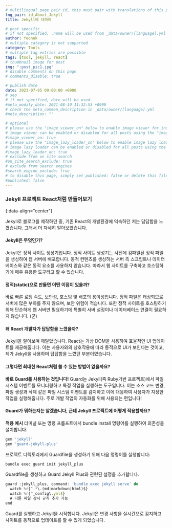 ```yaml
---
# multilingual page pair id, this must pair with translations of this page. (This name must be unique)
lng_pair: id_About_Jekyll
title: Jekyll에 대하여

# post specific
# if not specified, .name will be used from _data/owner/[language].yml
author: Yeonuk
# multiple category is not supported
category: Tools
# multiple tag entries are possible
tags: [tool, jekyll, react]
# thumbnail image for post
img: ":post_pic1.jpg"
# disable comments on this page
# comments_disable: true

# publish date
date: 2023-07-05 09:00:00 +0900
# seo
# if not specified, date will be used.
#meta_modify_date: 2021-08-10 11:32:53 +0900
# check the meta_common_description in _data/owner/[language].yml
#meta_description: ""

# optional
# please use the "image_viewer_on" below to enable image viewer for individual pages or posts (_posts/ or [language]/_posts folders).
# image viewer can be enabled or disabled for all posts using the "image_viewer_posts: true" setting in _data/conf/main.yml.
#image_viewer_on: true
# please use the "image_lazy_loader_on" below to enable image lazy loader for individual pages or posts (_posts/ or [language]/_posts folders).
# image lazy loader can be enabled or disabled for all posts using the "image_lazy_loader_posts: true" setting in _data/conf/main.yml.
#image_lazy_loader_on: true
# exclude from on site search
#on_site_search_exclude: true
# exclude from search engines
#search_engine_exclude: true
# to disable this page, simply set published: false or delete this file
#published: false
---
```


<!-- outline-start -->

### Jekyll 프로젝트 React처럼 만들어보기

{:data-align="center"}

<!-- outline-end -->

Jekyll로 블로그를 제작하던 중, 기존 React의 개발환경에 익숙하던 저는 답답함을 느꼈습니다. 그래서 더 자세히 알아보았습니다.

#### Jekyll은 무엇인가?

Jekyll은 정적 사이트 생성기입니다. 정적 사이트 생성기는 사전에 컴파일된 정적 파일을 생성하여 웹 서버에 배포합니다. 동적 컨텐츠를 생성하는 서버 측 스크립트나 데이터베이스와 같은 동적 요소를 사용하지 않습니다. 따라서 웹 사이트를 구축하고 호스팅하기에 매우 유용한 도구라고 할 수 있습니다.

#### 정적(static)으로 만들면 어떤 이점이 있을까?

바로 빠른 로딩 속도, 보안성, 호스팅 및 배포의 용이성입니다.
정적 파일은 캐싱되므로 서버에 많은 부하를 주지 않으며, 보안 위험이 적습니다. 또한 정적 사이트를 호스팅하기 위해 단순하게 웹 서버만 필요하기에 특별히 서버 설정이나 데이터베이스 연결이 필요하지 않습니다. (굳)

#### 왜 React 개발자가 답답함을 느꼈을까?

Jekyll을 알아보며 깨달았습니다. React는 가상 DOM을 사용하여 효율적인 UI 업데이트를 제공해줍니다.
이는 사용자와의 상호작용에 따라 동적으로 UI가 보인다는 것이고, 제가 Jekyll을 사용하며 답답함을 느꼈던 부분이였습니다.

#### 그렇다면 최대한 React처럼 쓸 수 있는 방법이 없을까요?

**바로 Guard를 사용하는 것입니다!**
Guard는 Jekyll(즉 Ruby기반 프로젝트)에서 파일 시스템 이벤트를 모니터링하고 특정 작업을 실행하는 도구입니다.
이는 소스 코드 변경, 파일 생성과 삭제 같은 파일 시스템 이벤트를 감지하고 이에 대응하여 사용자가 지정한 작업을 실행해줍니다.
주로 개발 작업의 자동화를 위해 사용되는 편입니다!

#### Guard가 뭐하는지는 알겠습니다, 근데 Jekyll 프로젝트에 어떻게 적용할까요?

**적용 예시**
터미널 또는 명령 프롬프트에서 bundle install 명령어를 실행하여 의존성을 설치합니다.

```javascript
gem 'jekyll'
gem 'guard-jekyll-plus'
```

프로젝트 디렉토리에서 Guardfile을 생성하기 위해 다음 명령어를 실행합니다:

```javascript
bundle exec guard init jekyll_plus
```

Guardfile을 생성하고 Guard Jekyll Plus와 관련된 설정을 추가합니다.

```javascript
guard :jekyll_plus, command: 'bundle exec jekyll serve' do
  watch %r{^.*\.(md|markdown|html)$}
  watch %r{^_config\.yml$}
  # 다른 파일 감시 규칙 추가 가능
end
```

Guard를 실행하고 Jekyll을 시작합니다. Jekyll은 변경 사항을 실시간으로 감지하고 사이트를 동적으로 업데이트를 할 수 있게 되었습니다.
